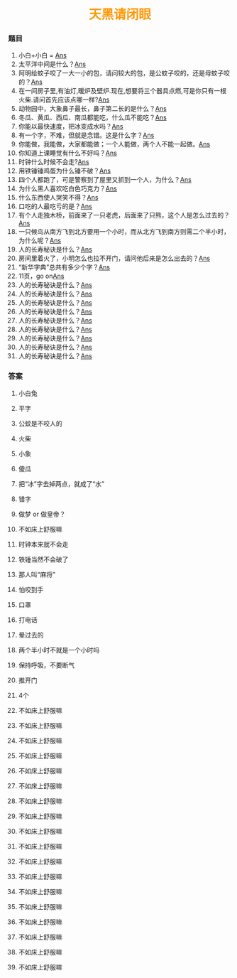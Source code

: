 # <div style="text-align:center;color:#FF9900">天黑请闭眼</div>
### 题目
1. 小白+小白 = [Ans](#q1)
2. 太平洋中间是什么？[Ans](#q2)
3. 阿明给蚊子咬了一大一小的包，请问较大的包，是公蚊子咬的，还是母蚊子咬的？[Ans](#q3)
4. 在一间房子里,有油灯,暖炉及壁炉.现在,想要将三个器具点燃,可是你只有一根火柴.请问首先应该点哪一样?[Ans](#q4)
5. 动物园中，大象鼻子最长，鼻子第二长的是什么？[Ans](#q5)
6. 冬瓜、黄瓜、西瓜、南瓜都能吃，什么瓜不能吃？[Ans](#q6)
7. 你能以最快速度，把冰变成水吗？[Ans](#q7)
8. 有一个字，不难，但就是念错。这是什么字？[Ans](#q8)
9. 你能做，我能做，大家都能做；一个人能做，两个人不能一起做。[Ans](#q9)
10. 你知道上课睡觉有什么不好吗？[Ans](#q10)
11. 时钟什么时候不会走?[Ans](#q11)
12. 用铁锤锤鸡蛋为什么锤不破？[Ans](#q12)
13. 四个人都跑了，可是警察到了屋里又抓到一个人，为什么？[Ans](#q13)
14. 为什么黑人喜欢吃白色巧克力？[Ans](#q14)
15. 什么东西使人哭笑不得？[Ans](#q15)
16. 口吃的人最吃亏的是？[Ans](#q16)
17. 有个人走独木桥，前面来了一只老虎，后面来了只熊，这个人是怎么过去的？[Ans](#q17)
18. 一只候鸟从南方飞到北方要用一个小时，而从北方飞到南方则需二个半小时，为什么呢？[Ans](#q18)
19. 人的长寿秘诀是什么？[Ans](#q19)
20. 房间里着火了，小明怎么也拉不开门，请问他后来是怎么出去的？[Ans](#q20)
21. “新华字典”总共有多少个字？[Ans](#q21)
22. 11页，go on[Ans](#q22)
23. 人的长寿秘诀是什么？[Ans](#q23)
24. 人的长寿秘诀是什么？[Ans](#q24)
25. 人的长寿秘诀是什么？[Ans](#q25)
26. 人的长寿秘诀是什么？[Ans](#q26)
27. 人的长寿秘诀是什么？[Ans](#q27)
28. 人的长寿秘诀是什么？[Ans](#q28)
29. 人的长寿秘诀是什么？[Ans](#q29)
30. 人的长寿秘诀是什么？[Ans](#q30)
31. 人的长寿秘诀是什么？[Ans](#q31)






### 答案
1. <p id="q1">小白兔</p>
2. <p id="q2">平字</p>
3. <p id="q3">公蚊是不咬人的</p>
4. <p id="q4">火柴</p>
5. <p id="q5">小象</p>
6. <p id="q6">傻瓜</p>
7. <p id="q7">把“冰”字去掉两点，就成了“水”</p>
8. <p id="q8">错字</p>
9. <p id="q9">做梦  or 做皇帝？</p>
10. <p id="q10">不如床上舒服嘛</p>
11. <p id="q11">时钟本来就不会走</p>
12. <p id="q12">铁锤当然不会破了</p>
13. <p id="q13">那人叫“麻将”</p>
14. <p id="q14">怕咬到手</p>
15. <p id="q15">口罩</p>
16. <p id="q16">打电话</p>
17. <p id="q17">晕过去的</p>
18. <p id="q18">两个半小时不就是一个小时吗</p>
19. <p id="q19">保持呼吸，不要断气</p>
20. <p id="q20">推开门</p>
21. <p id="q21">4个</p>
22. <p id="q22">不如床上舒服嘛</p>
23. <p id="q23">不如床上舒服嘛</p>
24. <p id="q24">不如床上舒服嘛</p>
25. <p id="q25">不如床上舒服嘛</p>
26. <p id="q26">不如床上舒服嘛</p>
27. <p id="q27">不如床上舒服嘛</p>
28. <p id="q28">不如床上舒服嘛</p>
29. <p id="q29">不如床上舒服嘛</p>
30. <p id="q30">不如床上舒服嘛</p>
31. <p id="q31">不如床上舒服嘛</p>
32. <p id="q32">不如床上舒服嘛</p>
33. <p id="q33">不如床上舒服嘛</p>
34. <p id="q34">不如床上舒服嘛</p>
35. <p id="q35">不如床上舒服嘛</p>
36. <p id="q36">不如床上舒服嘛</p>
37. <p id="q37">不如床上舒服嘛</p>
38. <p id="q38">不如床上舒服嘛</p>
39. <p id="q39">不如床上舒服嘛</p>
